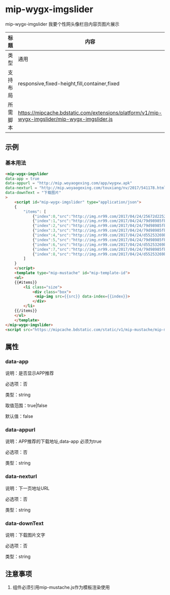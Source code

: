 # mip-wygx-imgslider

mip-wygx-imgslider 我要个性网头像栏目内容页图片展示

标题|内容
----|----
类型|通用
支持布局|responsive,fixed-height,fill,container,fixed
所需脚本|https://mipcache.bdstatic.com/extensions/platform/v1/mip-wygx-imgslider/mip-wygx-imgslider.js
## 示例

### 基本用法
```html
<mip-wygx-imgslider
data-app = true
data-appurl = "http://mip.woyaogexing.com/app/wygxw.apk"
data-nexturl = "http://mip.woyaogexing.com/touxiang/nv/2017/541178.html"
data-downText = "下载图片"
>
	<script id="mip-wygx-imgslider" type="application/json">
	{
		"items": [
			{"index":0,"src":"http://img.nr99.com/2017/04/24/25672d2252327195_600x600.jpg"},
			{"index":1,"src":"http://img.nr99.com/2017/04/24/79d98985fb2d061d_600x600.jpg"},
			{"index":2,"src":"http://img.nr99.com/2017/04/24/79d98985fb2d061d_600x600.jpg"},
			{"index":3,"src":"http://img.nr99.com/2017/04/24/79d98985fb2d061d_600x600.jpg"},
			{"index":4,"src":"http://img.nr99.com/2017/04/24/d55253269bd25466_600x600.jpg"},
			{"index":5,"src":"http://img.nr99.com/2017/04/24/79d98985fb2d061d_600x600.jpg"},
			{"index":6,"src":"http://img.nr99.com/2017/04/24/d55253269bd25466_600x600.jpg"},
			{"index":7,"src":"http://img.nr99.com/2017/04/24/79d98985fb2d061d_600x600.jpg"},
			{"index":8,"src":"http://img.nr99.com/2017/04/24/d55253269bd25466_600x600.jpg"}
		]
	}
	</script>
	<template type="mip-mustache" id="mip-template-id">
	<ul>
	{{#items}}
		<li class="size">
            <div class="box">
             <mip-img src={{src}} data-index={{index}}>
            </div>
        </li>
    {{/items}}
    </ul>
	</template>
</mip-wygx-imgslider>
<script src="https://mipcache.bdstatic.com/static/v1/mip-mustache/mip-mustache.js"></script>
```

## 属性

### data-app

说明：是否显示APP推荐

必选项：否

类型：string

取值范围：true|false

默认值：false

### data-appurl

说明：APP推荐的下载地址,data-app 必须为true

必选项：否

类型：string

### data-nexturl

说明：下一页地址URL

必选项：否

类型：string

### data-downText

说明：下载图片文字

必选项：否

类型：string

## 注意事项
1. 组件必须引用mip-mustache.js作为模板渲染使用

